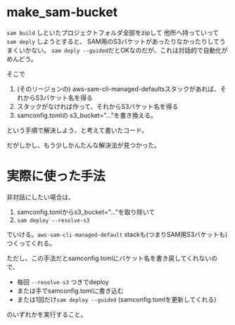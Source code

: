 # make_sam-bucket

`sam build` しといたプロジェクトフォルダ全部をzipして
他所へ持っていって
`sam deply` しようとすると、
SAM用のS3バケットがあったりなかったりしてうまくいかない。
`sam deply --guided`だとOKなのだが、これは対話的で自動化がめんどう。

そこで

1. (そのリージョンの) aws-sam-cli-managed-defaultsスタックがあれば、それからS3バケット名を得る
2. スタックがなければ作って、それからS3バケット名を得る
3. samconfig.tomlの s3_bucket="..."を書き換える。

という手順で解決しよう、と考えて書いたコード。

だがしかし、もう少しかんたんな解決法が見つかった。


# 実際に使った手法

非対話にしたい場合は、

1. samconfig.tomlからs3_bucket="..."を取り除いて
2. `sam deploy --resolve-s3`

でいける。`aws-sam-cli-managed-default` stackも(つまりSAM用S3バケットも)つくってくれる。

ただし、この手法だとsamconfig.tomlにバケット名を書き戻してくれないので、
- 毎回 `--resolve-s3` つきでdeploy
- または手でsamconfig.tomlに書き込む
- または1回だけ`sam deploy --guided` (samconfig.tomlを更新してくれる)

のいずれかを実行すること。
